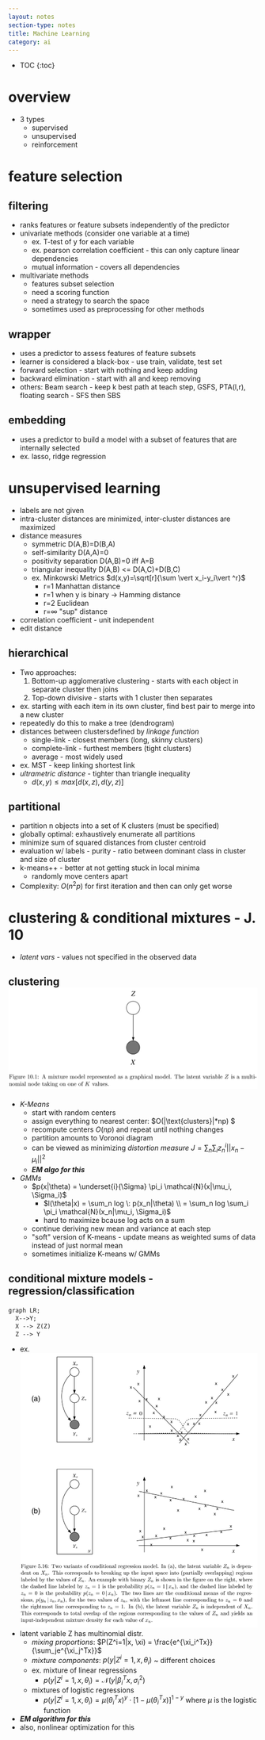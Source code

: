 ```yaml
---
layout: notes
section-type: notes
title: Machine Learning
category: ai
---
```

* TOC
{:toc}
# overview

- 3 types
  - supervised 
  - unsupervised
  - reinforcement

# feature selection

## filtering

- ranks features or feature subsets independently of the predictor
- univariate methods (consider one variable at a time)
  - ex. T-test of y for each variable
  - ex. pearson correlation coefficient - this can only capture linear dependencies
  - mutual information - covers all dependencies
- multivariate methods
  - features subset selection
  - need a scoring function
  - need a strategy to search the space
  - sometimes used as preprocessing for other methods

## wrapper

- uses a predictor to assess features of feature subsets
- learner is considered a black-box - use train, validate, test set
- forward selection - start with nothing and keep adding
- backward elimination - start with all and keep removing
- others: Beam search - keep k best path at teach step, GSFS, PTA(l,r), floating search - SFS then SBS

## embedding

- uses a predictor to build a model with a subset of features that are internally selected
- ex. lasso, ridge regression

# unsupervised learning

- labels are not given
- intra-cluster distances are minimized, inter-cluster distances are maximized
- distance measures
  - symmetric D(A,B)=D(B,A)
  - self-similarity D(A,A)=0
  - positivity separation D(A,B)=0 iff A=B
  - triangular inequality D(A,B) <= D(A,C)+D(B,C)
  - ex. Minkowski Metrics $d(x,y)=\sqrt[r]{\sum \vert x_i-y_i\vert ^r}$
    - r=1 Manhattan distance
    - r=1 when y is binary -> Hamming distance
    - r=2 Euclidean
    - r=$\infty$ "sup" distance
- correlation coefficient - unit independent
- edit distance

## hierarchical

- Two approaches:
    1. Bottom-up agglomerative clustering - starts with each object in separate cluster then joins
    2. Top-down divisive - starts with 1 cluster then separates
- ex. starting with each item in its own cluster, find best pair to merge into a new cluster
- repeatedly do this to make a tree (dendrogram)
- distances between clustersdefined by *linkage function*
  - single-link - closest members (long, skinny clusters)
  - complete-link - furthest members  (tight clusters)
  - average - most widely used
- ex. MST - keep linking shortest link
- *ultrametric distance* - tighter than triangle inequality
    - $d(x, y) \leq max[d(x,z), d(y,z)]$

## partitional

- partition n objects into a set of K clusters (must be specified)
- globally optimal: exhaustively enumerate all partitions
- minimize sum of squared distances from cluster centroid
- evaluation w/ labels - purity - ratio between dominant class in cluster and size of cluster
- k-means++ - better at not getting stuck in local minima
  - randomly move centers apart
- Complexity: $O(n^2p)$ for first iteration and then can only get worse

# clustering & conditional mixtures - J. 10

- *latent vars* - values not specified in the observed data

## clustering![](assets/ml/j10_1.png)

- *K-Means*
  - start with random centers
  - assign everything to nearest center: $O(\|\text{clusters}\|*np) $
  - recompute centers $O(np)$ and repeat until nothing changes
  - partition amounts to Voronoi diagram
  - can be viewed as minimizing *distortion measure* $J=\sum_n \sum_i z_n^i ||x_n - \mu_i||^2$
  - ***EM algo for this***
- *GMMs*
  - $p(x|\theta) = \underset{i}{\Sigma} \pi_i \mathcal{N}(x|\mu_i, \Sigma_i)$
    - $l(\theta|x) = \sum_n log \: p(x_n|\theta) \\ = \sum_n log \sum_i \pi_i \mathcal{N}(x_n|\mu_i, \Sigma_i)$
    - hard to maximize bcause log acts on a sum
  - continue deriving new mean and variance at each step
  - "soft" version of K-means - update means as weighted sums of data instead of just normal mean
  - sometimes initialize K-means w/ GMMs

## conditional mixture models - regression/classification

```mermaid
graph LR;
  X-->Y;
  X --> Z(Z)
  Z --> Y
```

- ex. ![](assets/ml/j5_16.png)
- latent variable Z has multinomial distr.
  - *mixing proportions*: $P(Z^i=1|x, \xi) = \frac{e^{\xi_i^Tx}}{\sum_je^{\xi_j^Tx}}$
  - *mixture components*: $p(y|Z^i=1, x, \theta_i)$ ~ different choices
  - ex. mixture of linear regressions
    - $p(y|Z^i=1, x, \theta_i) = \mathcal{N}(y|\beta_i^Tx, \sigma_i^2)$
  - mixtures of logistic regressions
    - $p(y|Z^i=1, x, \theta_i) = \mu(\theta_i^Tx)^y\cdot[1-\mu(\theta_i^Tx)]^{1-y}$ where $\mu$ is the logistic function
- ***EM algorithm for this***
- also, nonlinear optimization for this